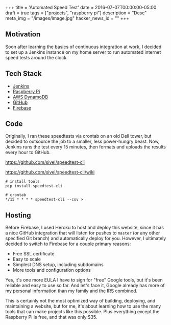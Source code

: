 +++
title = 'Automated Speed Test'
date = 2016-07-07T00:00:00-05:00
draft = true
tags = ["projects", "raspberry pi"]
description = "Desc"
meta_img = "/images/image.jpg"
hacker_news_id = ""
+++

## Motivation

Soon after learning the basics of continuous integration at work, I decided to set up a Jenkins instance on my home server to run automated internet speed tests around the clock.

## Tech Stack

* [Jenkins](https://jenkins.io/)
* [Raspberry Pi](https://www.raspberrypi.org/)
* [AWS DynamoDB](https://aws.amazon.com/dynamodb/)
* [GitHub](https://github.com/)
* [Firebase](https://firebase.google.com/)

## Code

Originally, I ran these speedtests via crontab on an old Dell tower, but decided to outsource the job to a smaller, less power-hungry beast. Now, Jenkins runs the test every 15 minutes, then formats and uploads the results every hour to GitHub.

https://github.com/sivel/speedtest-cli

https://github.com/sivel/speedtest-cli/wiki

```
# install tools
pip install speedtest-cli
```

```
# crontab
*/15 * * * * speedtest-cli --csv > 
```

## Hosting

Before Firebase, I used Heroku to host and deploy this website, since it has a nice GitHub integration that will listen for pushes to `master` (or any other specified Git branch) and automatically deploy for you. However, I ultimately decided to switch to Firebase for a couple primary reasons:

* Free SSL certificate
* Easy to scale
* Simplest DNS setup, including subdomains
* More tools and configuration options

Yes, it's one more EULA I have to sign for "free" Google tools, but it's been reliable and easy to use so far. And let's face it, Google already has more of my personal information than my family and the IRS combined.

This is certainly not the most optimized way of building, deploying, and maintaining a website, but for me, it's about learning how to use the many tools that can make projects like this possible. Plus everything except the Raspberry Pi is free, and that was only $35.
